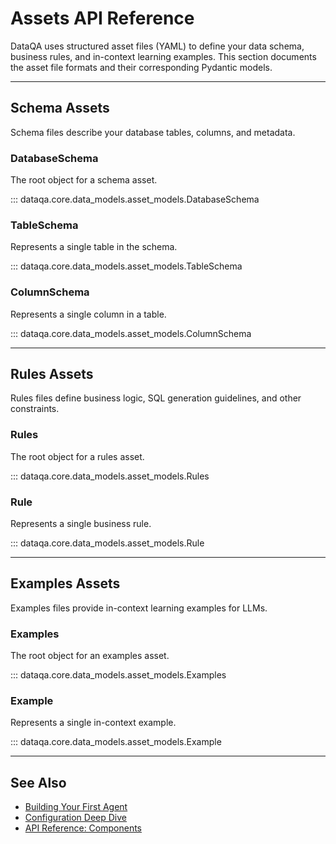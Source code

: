 # Assets API Reference

DataQA uses structured asset files (YAML) to define your data schema, business rules, and in-context learning examples.
This section documents the asset file formats and their corresponding Pydantic models.

---

## Schema Assets

Schema files describe your database tables, columns, and metadata.

### DatabaseSchema

The root object for a schema asset.

::: dataqa.core.data_models.asset_models.DatabaseSchema

### TableSchema

Represents a single table in the schema.

::: dataqa.core.data_models.asset_models.TableSchema

### ColumnSchema

Represents a single column in a table.

::: dataqa.core.data_models.asset_models.ColumnSchema

---

## Rules Assets

Rules files define business logic, SQL generation guidelines, and other constraints.

### Rules

The root object for a rules asset.

::: dataqa.core.data_models.asset_models.Rules

### Rule

Represents a single business rule.

::: dataqa.core.data_models.asset_models.Rule

---

## Examples Assets

Examples files provide in-context learning examples for LLMs.

### Examples

The root object for an examples asset.

::: dataqa.core.data_models.asset_models.Examples

### Example

Represents a single in-context example.

::: dataqa.core.data_models.asset_models.Example

---

## See Also

- [Building Your First Agent](../guide/building_your_first_agent.md)
- [Configuration Deep Dive](../guide/configuration.md)
- [API Reference: Components](components.md)
